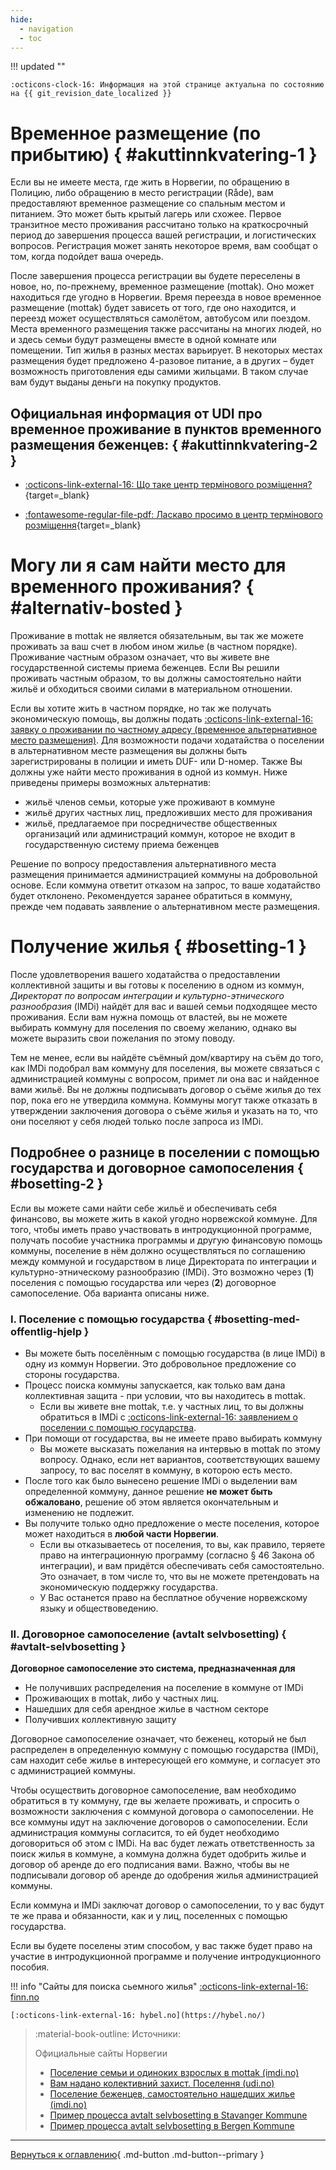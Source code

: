 ```yaml
---
hide:
  - navigation
  - toc
---
```

!!! updated ""

    :octicons-clock-16: Информация на этой странице актуальна по состоянию на {{ git_revision_date_localized }}

# Временное размещение (по прибытию) { #akuttinnkvatering-1 }


Если вы не имеете места, где жить в Норвегии, по обращению в Полицию, либо обращению в место регистрации (Råde), вам предоставляют временное размещение со спальным местом и питанием. Это может быть крытый лагерь или схожее. Первое транзитное место проживания рассчитано только на краткосрочный период до завершения процесса вашей регистрации, и логистических вопросов. Регистрация может занять некоторое время, вам сообщат о том, когда подойдет ваша очередь.

После завершения процесса регистрации вы будете переселены в новое, но, по-прежнему, временное размещение (mottak). Оно может находиться где угодно в Норвегии. Время переезда в новое временное размещение (mottak) будет зависеть от того, где оно находится, и переезд может осуществляться самолётом, автобусом или поездом. Места временного размещения также рассчитаны на многих людей, но и здесь семьи будут размещены вместе в одной комнате или помещении. Тип жилья в разных местах варьирует. В некоторых местах размещения будет предложено 4-разовое питание, а в других – будет возможность приготовления еды самими жильцами. В таком случае вам будут выданы деньги на покупку продуктов.

## Официальная информация от UDI про временное проживание в пунктов временного размещения беженцев: { #akuttinnkvatering-2 }

- [:octicons-link-external-16: Що таке центр термінового розміщення?](https://www.udi.no/uk/information-ukraine-and-russia/situation-in-ukraine/stay-in-norway/frequently-asked-questions-and-answers/#link-30222){target=_blank}

- [:fontawesome-regular-file-pdf: Ласкаво просимо в центр термінового розміщення](https://www.udi.no/globalassets/ukrainasituasjonen-inkl-russlandinfo/ukr---velkommen-til-akuttinnkvartering-v2.pdf){target=_blank}

# Могу ли я сам найти место для временного проживания? { #alternativ-bosted }

Проживание в mottak не является обязательным, вы так же можете проживать за ваш счет в любом ином жилье (в частном порядке). Проживание частным образом означает, что вы живете вне государственной системы приема беженцев. Если Вы решили проживать частным образом, то вы должны самостоятельно найти жильё и обходиться своими силами в материальном отношении.

Если вы хотите жить в частном порядке, но так же получать экономическую помощь, вы должны подать [:octicons-link-external-16: заявку o проживании по частному адресу (временное альтернативное место размещения)](https://www.udi.no/uk/information-ukraine-and-russia/situation-in-ukraine/stay-in-norway/apply-for-private-housing/). Для возможности подачи ходатайства о поселении в альтернативном месте размещения вы должны быть зарегистрированы в полиции и иметь DUF- или D-номер. Также Вы должны уже найти место проживания в одной из коммун. Ниже приведены примеры возможных альтернатив:

- жильё членов семьи, которые уже проживают в коммуне
- жильё других частных лиц, предложивших место для проживания
- жильё, предлагаемое при посредничестве общественных организаций или администраций коммун, которое не входит в государственную систему приема беженцев

Решение по вопросу предоставления альтернативного места размещения принимается администрацией коммуны на добровольной основе. Если коммуна ответит отказом на запрос, то ваше ходатайство будет отклонено. Рекомендуется заранее обратиться в коммуну, прежде чем подавать заявление о альтернативном месте размещения.

# Получение жилья { #bosetting-1 }
После удовлетворения вашего ходатайства о предоставлении коллективной защиты и вы готовы к поселению в одном из коммун, *Директорат по вопросам интеграции и культурно-этнического разнообразия* (IMDi) найдёт для вас и вашей семьи подходящее место проживания. Если вам нужна помощь от властей, вы не можете выбирать коммуну для поселения по своему желанию, однако вы можете выразить свои пожелания по этому поводу.

Тем не менее, если вы найдёте съёмный дом/квартиру на съём до того, как IMDi подобрал вам коммуну для поселения, вы можете связаться с администрацией коммуны с вопросом, примет ли она вас и найденное вами жильё. Вы не должны подписывать договор о съёме жилья до тех пор, пока его не утвердила коммуна. Коммуны могут также отказать в утверждении заключения договора о съёме жилья и указать на то, что они поселяют у себя людей только после запроса из IMDi.

## Подробнее о разнице в поселении с помощью государства и договорное самопоселения { #bosetting-2 }

Если вы можете сами найти себе жильё и обеспечивать себя финансово, вы можете жить в какой угодно норвежской коммуне. Для того, чтобы иметь право участвовать в интродукционной программе, получать пособие участника программы и другую финансовую помощь коммуны, поселение в нём должно осуществляться по соглашению между коммуной и государством в лице Директората по интеграции и культурно-этническому разнообразию (IMDi). Это возможно через (**1**) поселения с помощью государства или через (**2**) договорное самопоселение. Оба варианта описаны ниже.

### I. Поселение с помощью государства { #bosetting-med-offentlig-hjelp }

- Вы можете быть поселённым с помощью государства (в лице IMDi) в одну из коммун Норвегии. Это добровольное предложение со стороны государства.
- Процесс поиска коммуны запускается, как только вам дана коллективная защита - при условии, что вы находитесь в mottak.
    - Если вы живете вне mottak, т.е. у частных лиц, то вы должны обратиться в IMDi c [:octicons-link-external-16: заявлением о поселении с помощью государства](https://www.imdi.no/planlegging-og-bosetting/slik-bosettes-flyktninger/privatboende/).
- При помощи от государства, вы не имеете право выбирать коммуну
    - Вы можете высказать пожелания на интервью в mottak по этому вопросу. Однако, если нет вариантов, соответствующих вашему запросу, то вас поселят в коммуну, в которою есть место.
- После того как было вынесено решение IMDi о выделении вам определенной коммуну, данное решение **не может быть обжаловано**, решение об этом является окончательным и изменению не подлежит.
- Вы получите только одно предложение о месте поселения, которое может находиться в **любой части Норвегии**.
    - Если вы отказываетесь от поселения, то вы, как правило, теряете право на интеграционную программу (согласно § 46 Закона об интеграции), и вам придётся обеспечивать себя самостоятельно. Это означает, в том числе то, что вы не можете претендовать на экономическую поддержку государства. 
    - У Вас останется право на бесплатное обучение норвежскому языку и обществоведению.


### II. Договорное самопоселение (avtalt selvbosetting) { #avtalt-selvbosetting }
**Договорное самопоселение это система, предназначенная для**

- Не получивших распределения на поселение в коммуне от IMDi
- Проживающих в mottak, либо у частных лиц.
- Нашедших для себя арендное жилье в частном секторе
- Получивших коллективную защиту

Договорное самопоселение означает, что беженец, который не был распределен в определенную коммуну с помощью государства (IMDi), сам находит себе жилье в интересующей его коммуне, и согласует это с администрацией коммуны.

Чтобы осуществить договорное самопоселение, вам необходимо обратиться в ту коммуну, где вы желаете проживать, и спросить о возможности заключения с коммуной договора о самопоселении. Не все коммуны идут на заключение договоров о самопоселении. Если администрация коммуны согласится, то ей будет необходимо договориться об этом с IMDi. На вас будет лежать ответственность за поиск жилья в коммуне, а коммуна должна будет одобрить жилье и договор об аренде до его подписания вами. Важно, чтобы вы не подписывали договор об аренде до одобрения жилья администрацией коммуны. 

Если коммуна и IMDi заключат договор о самопоселении, то у вас будут те же права и обязанности, как и у лиц, поселенных с помощью государства.

Если вы будете поселены этим способом, у вас также будет право на участие в интродукционной программе и получение интродукционного пособия.

!!! info "Сайты для поиска cьемного жилья"
    [:octicons-link-external-16: finn.no](https://www.finn.no/realestate/lettings/search.html) 
    
    [:octicons-link-external-16: hybel.no](https://hybel.no/)

   
> :material-book-outline: Источники: 
>
> Официальные сайты Норвегии
>
> - [Поселение семьи и одиноких взрослых в mottak (imdi.no)](https://www.imdi.no/planlegging-og-bosetting/slik-bosettes-flyktninger/familier-og-enslige-voksne/)
> - [Вам надано колективний захист. Поселення (udi.no)](https://www.udi.no/uk/information-ukraine-and-russia/situation-in-ukraine/stay-in-norway/protection-asylum-in-norway/received-an-answer/#link-30304)
> - [Поселение беженцев, самостоятельно нашедших жилье (imdi.no)](https://www.imdi.no/planlegging-og-bosetting/bosettingsprosessen/selvbosetting/)
> - [Пример процесса avtalt selvbosetting в Stavanger Kommune](https://www.stavanger.kommune.no/uk-ua/sosialtjenester/flyktningtjenesten-i-stavanger/----/)
> - [Пример процесса avtalt selvbosetting в Bergen Kommune](https://www.bergen.kommune.no/innbyggerhjelpen/bolig-og-sosiale-tjenester/botilbud/kommunal-bolig/avtalt-selvbosetting-for-flyktninger)


---

[Вернуться к оглавлению](index.md){ .md-button .md-button--primary }
